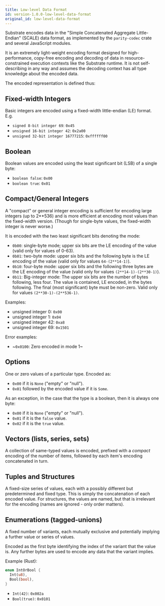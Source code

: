```yaml
---
title: Low-level Data Format
id: version-1.0.0-low-level-data-format
original_id: low-level-data-format
---
```

Substrate encodes data in the "Simple Concatenated Aggregate Little-Endian" (SCALE) data format, as implemented by the `parity-codec` crate and several JavaScript modules.

It is an extremely light-weight encoding format designed for high-performance, copy-free encoding and decoding of data in resource-constrained execution contexts like the Substrate runtime. It is not self-describing in any way and assumes the decoding context has all type knowledge about the encoded data.

The encoded representation is defined thus:

## Fixed-width Integers

Basic integers are encoded using a fixed-width little-endian (LE) format. E.g.
- `signed 8-bit integer 69`: `0x45`
- `unsigned 16-bit integer 42`: `0x2a00`
- `unsigned 32-bit integer 16777215`: `0xffffff00`

## Boolean

Boolean values are encoded using the least significant bit (LSB) of a single byte:
- `boolean false`: `0x00`
- `boolean true`: `0x01`

## Compact/General Integers

A "compact" or general integer encoding is sufficient for encoding large integers (up to 2**536) and is more efficient at encoding most values than the fixed-width version. (Though for single-byte values, the fixed-width integer is never worse.)

It is encoded with the two least significant bits denoting the mode:

- `0b00`: single-byte mode; upper six bits are the LE encoding of the value (valid only for values of 0-63).
- `0b01`: two-byte mode: upper six bits and the following byte is the LE encoding of the value (valid only for values `64-(2**14-1)`).
- `0b10`: four-byte mode: upper six bits and the following three bytes are the LE encoding of the value (valid only for values `(2**14-1)-(2**30-1)`).
- `0b11`: Big-integer mode: The upper six bits are the number of bytes following, less four. The value is contained, LE encoded, in the bytes following. The final (most significant) byte must be non-zero. Valid only for values `(2**30-1)-(2**536-1)`.

Examples:
- unsigned integer 0: `0x00`
- unsigned integer 1: `0x04`
- unsigned integer 42: `0xa8`
- unsigned integer 69: `0x1501`

Error examples:
- ~`0x0100`: Zero encoded in mode 1~

## Options

One or zero values of a particular type. Encoded as:

- `0x00` if it is `None` ("empty" or "null").
- `0x01` followed by the encoded value if it is `Some`.

As an exception, in the case that the type is a boolean, then it is always one byte:

- `0x00` if it is `None` ("empty" or "null").
- `0x01` if it is the `false` value.
- `0x02` if it is the `true` value.

## Vectors (lists, series, sets)

A collection of same-typed values is encoded, prefixed with a *compact* encoding of the number of items, followed by each item's encoding concatenated in turn.

## Tuples and Structures

A fixed-size series of values, each with a possibly different but predetermined and fixed type. This is simply the concatenation of each encoded value. For structures, the values are named, but that is irrelevant for the encoding (names are ignored - only order matters).

## Enumerations (tagged-unions)

A fixed number of variants, each mutually exclusive and potentially implying a further value or series of values.

Encoded as the first byte identifying the index of the variant that the value is. Any further bytes are used to encode any data that the variant implies.

Example (Rust):

```rust
enum IntOrBool {
  Int(u8),
  Bool(bool),
}
```

- `Int(42)`: `0x002a`
- `Bool(true)`: `0x0101`
